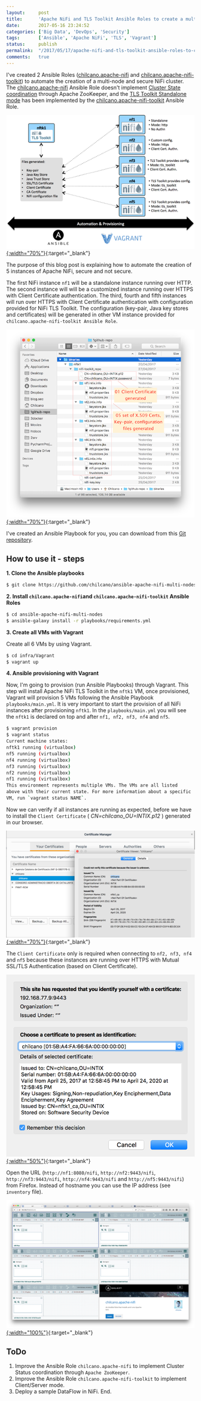 ```yaml
---
layout:     post
title:      'Apache NiFi and TLS Toolkit Ansible Roles to create a multi-node secure NiFi cluster'
date:       2017-05-16 23:24:52
categories: ['Big Data', 'DevOps', 'Security']
tags:       ['Ansible', 'Apache NiFi', 'TLS', 'Vagrant']
status:     publish 
permalink:  "/2017/05/17/apache-nifi-and-tls-toolkit-ansible-roles-to-create-a-multi-node-secure-nifi-cluster/"
comments:   true
---
```

I've created 2 Ansible Roles ([chilcano.apache-nifi](https://galaxy.ansible.com/chilcano/apache-nifi) and [chilcano.apache-nifi-toolkit](https://galaxy.ansible.com/chilcano/apache-nifi-toolkit)) to automate the creation of a multi-node and secure NiFi cluster. The [chilcano.apache-nifi](https://galaxy.ansible.com/chilcano/apache-nifi) Ansible Role doesn't implement [Cluster State coordination](https://nifi.apache.org/docs/nifi-docs/html/administration-guide.html#state_management) through Apache ZooKeeper, and the [TLS Toolkit Standalone mode](https://nifi.apache.org/docs/nifi-docs/html/administration-guide.html#tls-generation-toolkit) has been implemented by the [chilcano.apache-nifi-toolkit](https://galaxy.ansible.com/chilcano/apache-nifi-toolkit) Ansible Role.

[![Automated provisioning Apache NiFi multi-node cluster with Ansible and Vagrant](/assets/nifi-multi-node-ansible-automation.png){:width="70%"}](/assets/nifi-multi-node-ansible-automation.png){:target="_blank"}

The purpose of this blog post is explaining how to automate the creation of 5 instances of Apache NiFi, secure and not secure.

<!-- more -->

 The first NiFi instance `nf1` will be a standalone instance running over HTTP. The second instance will will be a customized instance running over HTTPS with Client Certificate authentication. The third, fourth and fifth instances will run over HTTPS with Client Certificate authentication with configuration provided for NiFi TLS Toolkit. The configuration (key-pair, Java key stores and certificates) will be generated in other VM instance provided for `chilcano.apache-nifi-toolkit Ansible Role`.

[![Apache NiFi Toolkit - folder structure and files generated](/assets/nifi-toolkit-files-generated.png){:width="70%"}](/assets/nifi-toolkit-files-generated.png){:target="_blank"}

I've created an Ansible Playbook for you, you can download from this [Git repository](https://github.com/chilcano/ansible-apache-nifi-multi-nodes).

## How to use it - steps

**1. Clone the Ansible playbooks**


```sh  
$ git clone https://github.com/chilcano/ansible-apache-nifi-multi-nodes  
```  

**2. Install `chilcano.apache-nifi`and `chilcano.apache-nifi-toolkit` Ansible Roles**


```sh  
$ cd ansible-apache-nifi-multi-nodes  
$ ansible-galaxy install -r playbooks/requirements.yml  
```  

**3\. Create all VMs with Vagrant**

Create all 6 VMs by using Vagrant.

```sh  
$ cd infra/Vagrant  
$ vagrant up  
```  

**4\. Ansible provisioning with Vagrant**

Now, I'm going to provision (run Ansible Playbooks) through Vagrant. This step will install Apache NiFi TLS Toolkit in the `nftk1` VM, once provisioned, Vagrant will provision 5 VMs following the Ansible Playbook `playbooks/main.yml`. It is very important to start the provision of all NiFi instances after provisioning `nftk1`. In the `playbooks/main.yml` you will see the `nftk1` is declared on top and after `nf1, nf2, nf3, nf4` and `nf5`.

```sh  
$ vagrant provision
$ vagrant status  
Current machine states:
nftk1 running (virtualbox)  
nf5 running (virtualbox)  
nf4 running (virtualbox)  
nf3 running (virtualbox)  
nf2 running (virtualbox)  
nf1 running (virtualbox)
This environment represents multiple VMs. The VMs are all listed  
above with their current state. For more information about a specific  
VM, run `vagrant status NAME`.  
```  

Now we can verify if all instances are running as expected, before we have to install the `Client Certificate` ( _CN=chilcano_OU=INTIX.p12_ ) generated in our browser.  

[![Install the Client Certificate](/assets/nifi-multi-node-client-cert-1install.png){:width="70%"}](/assets/nifi-multi-node-client-cert-1install.png){:target="_blank"}

The `Client Certificate` only is required when connecting to `nf2, nf3, nf4` and `nf5` because these instances are running over HTTPS with Mutual SSL/TLS Authentication (based on Client Certificate).  

[![Select the Client Certificate](/assets/nifi-multi-node-client-cert-1select.png){:width="50%"}](/assets/nifi-multi-node-client-cert-1select.png){:target="_blank"}

Open the URL (`http://nf1:8080/nifi`, `http://nf2:9443/nifi`, `http://nf3:9443/nifi`, `http://nf4:9443/nifi` and `http://nf5:9443/nifi`) from Firefox. Instead of hostname you can use the IP address (see `inventory` file).  

[![Open NiFi from Firefox](/assets/nifi-multi-node-browser-all.png){:width="100%"}](/assets/nifi-multi-node-browser-all.png){:target="_blank"}

## ToDo
1. Improve the Ansible Role `chilcano.apache-nifi` to implement Cluster Status coordination through `Apache ZooKeeper`.
2. Improve the Ansible Role `chilcano.apache-nifi-toolkit` to implement Client/Server mode.
3. Deploy a sample DataFlow in NiFi. 
End.
